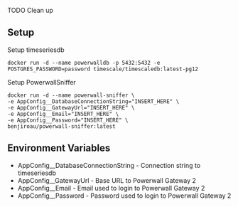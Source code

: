 TODO Clean up

## Setup

Setup timeseriesdb

`docker run -d --name powerwalldb -p 5432:5432 -e POSTGRES_PASSWORD=password timescale/timescaledb:latest-pg12`

Setup PowerwallSniffer

```
docker run -d --name powerwall-sniffer \
-e AppConfig__DatabaseConnectionString="INSERT_HERE" \
-e AppConfig__GatewayUrl="INSERT_HERE" \
-e AppConfig__Email="INSERT_HERE" \
-e AppConfig__Password="INSERT_HERE" \
benjiroau/powerwall-sniffer:latest
```

## Environment Variables

- AppConfig__DatabaseConnectionString - Connection string to timeseriesdb
- AppConfig__GatewayUrl	- Base URL to Powerwall Gateway 2
- AppConfig__Email - Email used to login to Powerwall Gateway 2
- AppConfig__Password - Password used to login to Powerwall Gateway 2